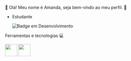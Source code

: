  :dizzy: Olá! Meu nome é Amanda, seja bem-vindo ao meu perfil. :dizzy:

  * Estudante
    
    ![Badge em Desenvolvimento](http://img.shields.io/static/v1?label=STATUS&message=EM%20DESENVOLVIMENTO&color=GREEN&style=for-the-badge)

Ferramentas e tecnologias :computer:

 <img src="https://cdn.jsdelivr.net/gh/devicons/devicon@latest/icons/vscode/vscode-original.svg" width="40" height="40"/>    <img src="https://cdn.jsdelivr.net/gh/devicons/devicon@latest/icons/javascript/javascript-original.svg" width="40" height="40"/> 
          
          











<!--
**amandaknorst1/amandaknorst1** is a ✨ _special_ ✨ repository because its `README.md` (this file) appears on your GitHub profile.

Here are some ideas to get you started:

- 🔭 I’m currently working on ...
- 🌱 I’m currently learning ...
- 👯 I’m looking to collaborate on ...
- 🤔 I’m looking for help with ...
- 💬 Ask me about ...
- 📫 How to reach me: ...
- 😄 Pronouns: ...
- ⚡ Fun fact: ...
-->
